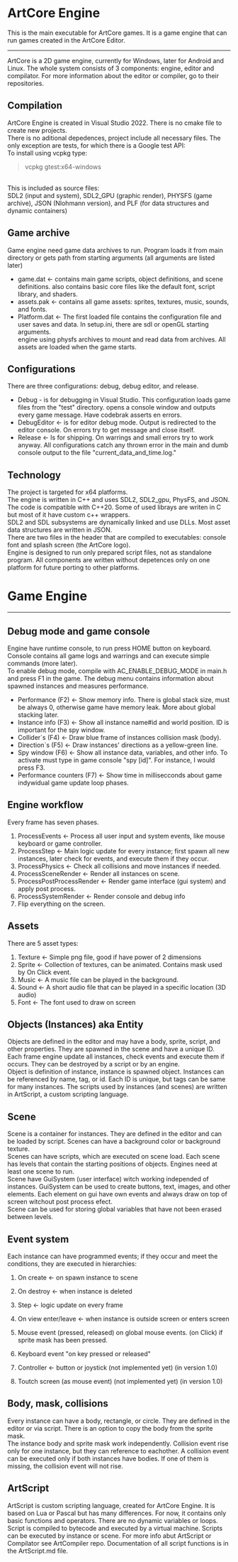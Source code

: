 # ArtCore Engine
This is the main executable for ArtCore games. It is a game engine that can run games created in the ArtCore Editor. <br>
<hr>
ArtCore is a 2D game engine, currently for Windows, later for Android and Linux.
The whole system consists of 3 components: engine, editor and compilator. For more information about the editor or compiler, go to their repositories. <br>

## Compilation
ArtCore Engine is created in Visual Studio 2022. There is no cmake file to create new projects. <br>
There is no aditional depedences, project include all necessary files. The only exception are tests, for which there is a Google test API: <br>
To install using vcpkg type:<br>
> vcpkg gtest:x64-windows 
<br>
This is included as source files:<br>
SDL2 (input and system), SDL2_GPU (graphic render), PHYSFS (game archive), JSON (Nlohmann version), and PLF (for data structures and dynamic containers)

## Game archive
Game engine need game data archives to run. Program loads it from main directory or gets path from starting arguments (all arguments are listed later)<br>
* game.dat <- contains main game scripts, object definitions, and scene definitions. also contains basic core files like the default font, script library, and shaders.
* assets.pak <- contains all game assets: sprites, textures, music, sounds, and fonts.
* Platform.dat <- The first loaded file contains the configuration file and user saves and data. In setup.ini, there are sdl or openGL starting arguments. <br>
engine using physfs archives to mount and read data from archives. All assets are loaded when the game starts.

## Configurations
There are three configurations: debug, debug editor, and release.
* Debug - is for debugging in Visual Studio. This configuration loads game files from the "test" directory. opens a console window and outputs every game message. Have codebrak asserts en errors.
* DebugEditor <- is for editor debug mode. Output is redirected to the editor console. On errors try to get message and close itself.
* Release <- Is for shipping. On warrings and small errors try to work anyway.
All configurations catch any thrown error in the main and dumb console output to the file "current_data_and_time.log."

## Technology
The project is targeted for x64 platforms. <br>
The engine is written in C++ and uses SDL2, SDL2_gpu, PhysFS, and JSON. <br>
The code is compatible with C++20. Some of used librays are writen in C but most of it have custom c++ wrappers.<br>
SDL2 and SDL subsystems are dynamically linked and use DLLs. Most asset data structures are written in JSON. <br>
There are two files in the header that are compiled to executables: console font and splash screen (the ArtCore logo). <br>
Engine is designed to run only prepared script files, not as standalone program. All components are written without
depetences only on one platform for future porting to other platforms.<br>

# Game Engine
<hr>

## Debug mode and game console
Engine have runtime console, to run press HOME button on keyboard. Console contains all game logs and warrings and can execute simple commands (more later).<br>
To enable debug mode, compile with AC_ENABLE_DEBUG_MODE in main.h and press F1 in the game. The debug menu contains information about spawned instances and measures performance.
* Performance (F2) <- Show memory info. There is global stack size, must be always 0, otherwise game have memory leak. More about global stacking later.
* Instance info (F3) <- Show all instance name#id and world position. ID is important for the spy window.
* Collider`s (F4) <- Draw blue frame of instances collision mask (body).
* Direction`s (F5) <- Draw instances' directions as a yellow-green line.
* Spy window (F6) <- Show all instance data, variables, and other info. To activate must type in game console "spy [id]". For instance, I would press F3.
* Performance counters (F7) <- Show time in millisecconds about game indywidual game update loop phases.

## Engine workflow
Every frame has seven phases.
1. ProcessEvents <- Process all user input and system events, like mouse keyboard or game controller.
2. ProcessStep <- Main logic update for every instance; first spawn all new instances, later check for events, and execute them if they occur.
3. ProcessPhysics <- Check all collisions and move instances if needed.
4. ProcessSceneRender <- Render all instances on scene.
5. ProcessPostProcessRender <- Render game interface (gui system) and apply post process.
6. ProcessSystemRender <- Render console and debug info
7. Flip everything on the screen.

## Assets
There are 5 asset types:
1. Texture <- Simple png file, good if have power of 2 dimensions
2. Sprite <- Collection of textures, can be animated. Contains mask used by On Click event.
3. Music <- A music file can be played in the background.
4. Sound <- A short audio file that can be played in a specific location (3D audio)
5. Font <- The font used to draw on screen

## Objects (Instances) aka Entity
Objects are defined in the editor and may have a body, sprite, script, and other properties. They are spawned in the scene and have a unique ID. <br>
Each frame engine update all instances, check events and execute them if occurs. They can be destroyed by a script or by an engine. <br>
Object is definition of instance, instance is spawned object. Instances can be referenced by name, tag, or id. Each ID is unique, but tags
can be same for many instances. The scripts used by instances (and scenes) are written in ArtScript, a custom scripting language.

## Scene
Scene is a container for instances. They are defined in the editor and can be loaded by script. Scenes can have a background color or background texture. <br>
Scenes can have scripts, which are executed on scene load. Each scene has levels that contain the starting positions of objects.
Engines need at least one scene to run. <br>
Scene have GuiSystem (user interface) witch working independed of instances. GuiSystem can be used to create buttons, text, images, and other elements.
Each element on gui have own events and always draw on top of screen witchout post process efect.<br>
Scene can be used for storing global variables that have not been erased between levels.

## Event system
Each instance can have programmed events; if they occur and meet the conditions, they are executed in hierarchies:
1. On create <- on spawn instance to scene
2. On destroy <- when instance is deleted
3. Step <- logic update on every frame
4. On view enter/leave <- when instance is outside screen or enters screen
5. Mouse event (pressed, released) on global mouse events. (on Click) if sprite mask has been pressed.
6. Keyboard event "on key pressed or released"

7. Controller <- button or joystick (not implemented yet) (in version 1.0)
8. Toutch screen (as mouse event) (not implemented yet) (in version 1.0)

## Body, mask, collisions
Every instance can have a body, rectangle, or circle. They are defined in the editor or via script. There is an option to copy the body from the sprite mask. <br>
The instance body and sprite mask work independently. Collision event rise only for one instance, but they can reference to eachother.
A collision event can be executed only if both instances have bodies. If one of them is missing, the collision event will not rise. <br>

## ArtScript
ArtScript is custom scripting language, created for ArtCore Engine. It is based on Lua or Pascal but has many differences.
For now, it contains only basic functions and operators. There are no dynamic variables or loops. Script is compiled to bytecode and executed by a virtual machine.
Scripts can be executed by instance or scene. For more info abut ArtScript or Compilator see ArtCompiler repo. Documentation of all script functions is in the ArtScript.md file.
